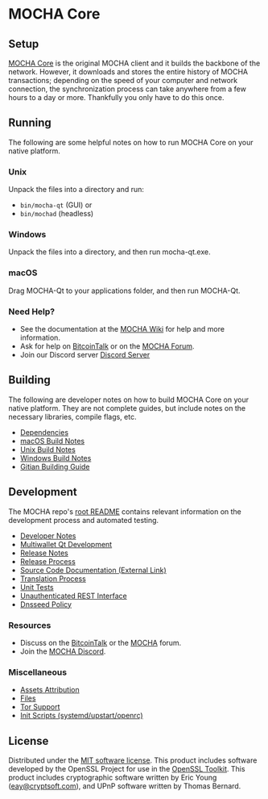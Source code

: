 MOCHA Core
=============

Setup
---------------------
[MOCHA Core](http://mochaite.com/wallet) is the original MOCHA client and it builds the backbone of the network. However, it downloads and stores the entire history of MOCHA transactions; depending on the speed of your computer and network connection, the synchronization process can take anywhere from a few hours to a day or more. Thankfully you only have to do this once.

Running
---------------------
The following are some helpful notes on how to run MOCHA Core on your native platform.

### Unix

Unpack the files into a directory and run:

- `bin/mocha-qt` (GUI) or
- `bin/mochad` (headless)

### Windows

Unpack the files into a directory, and then run mocha-qt.exe.

### macOS

Drag MOCHA-Qt to your applications folder, and then run MOCHA-Qt.

### Need Help?

* See the documentation at the [MOCHA Wiki](https://github.com/MOCHA-Project/MOCHA/wiki)
for help and more information.
* Ask for help on [BitcoinTalk](https://bitcointalk.org/index.php?topic=1262920.0) or on the [MOCHA Forum](http://forum.mochaite.com/).
* Join our Discord server [Discord Server](https://discord.mochaite.com)

Building
---------------------
The following are developer notes on how to build MOCHA Core on your native platform. They are not complete guides, but include notes on the necessary libraries, compile flags, etc.

- [Dependencies](dependencies.md)
- [macOS Build Notes](build-osx.md)
- [Unix Build Notes](build-unix.md)
- [Windows Build Notes](build-windows.md)
- [Gitian Building Guide](gitian-building.md)

Development
---------------------
The MOCHA repo's [root README](/README.md) contains relevant information on the development process and automated testing.

- [Developer Notes](developer-notes.md)
- [Multiwallet Qt Development](multiwallet-qt.md)
- [Release Notes](release-notes.md)
- [Release Process](release-process.md)
- [Source Code Documentation (External Link)](https://www.fuzzbawls.pw/mocha/doxygen/)
- [Translation Process](translation_process.md)
- [Unit Tests](unit-tests.md)
- [Unauthenticated REST Interface](REST-interface.md)
- [Dnsseed Policy](dnsseed-policy.md)

### Resources
* Discuss on the [BitcoinTalk](https://bitcointalk.org/index.php?topic=1262920.0) or the [MOCHA](http://forum.mochaite.com/) forum.
* Join the [MOCHA Discord](https://discord.mochaite.com).

### Miscellaneous
- [Assets Attribution](assets-attribution.md)
- [Files](files.md)
- [Tor Support](tor.md)
- [Init Scripts (systemd/upstart/openrc)](init.md)

License
---------------------
Distributed under the [MIT software license](/COPYING).
This product includes software developed by the OpenSSL Project for use in the [OpenSSL Toolkit](https://www.openssl.org/). This product includes
cryptographic software written by Eric Young ([eay@cryptsoft.com](mailto:eay@cryptsoft.com)), and UPnP software written by Thomas Bernard.
